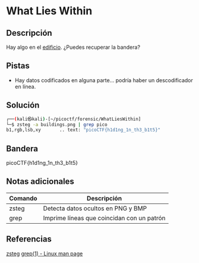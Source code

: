 # What Lies Within

## Descripción
Hay algo en el [edificio](https://jupiter.challenges.picoctf.org/static/011955b303f293d60c8116e6a4c5c84f/buildings.png). ¿Puedes recuperar la bandera?

## Pistas
- Hay datos codificados en alguna parte... podría haber un descodificador en línea.

## Solución
```bash
┌──(kali㉿kali)-[~/picoctf/forensic/WhatLiesWithin]
└─$ zsteg -a buildings.png | grep pico
b1,rgb,lsb,xy       .. text: "picoCTF{h1d1ng_1n_th3_b1t5}"
```

## Bandera
picoCTF{h1d1ng_1n_th3_b1t5}

## Notas adicionales
| Comando | Descripción |
|--------|--------|
| zsteg | Detecta datos ocultos en PNG y BMP |
| grep | Imprime líneas que coincidan con un patrón |

## Referencias
[zsteg](https://github.com/zed-0xff/zsteg)
[grep(1) - Linux man page](https://linux.die.net/man/1/grep)
